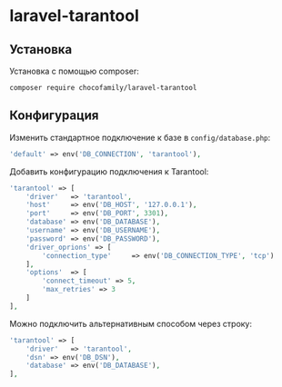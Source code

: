 # laravel-tarantool

Установка
------------

Установка с помощью composer:

```
composer require chocofamily/laravel-tarantool
```

Конфигурация
-------------

Изменить стандартное подключение к базе в `config/database.php`:

```php
'default' => env('DB_CONNECTION', 'tarantool'),
```

Добавить конфигурацию подключения к Tarantool:

```php
'tarantool' => [
    'driver'   => 'tarantool',
    'host'     => env('DB_HOST', '127.0.0.1'),
    'port'     => env('DB_PORT', 3301),
    'database' => env('DB_DATABASE'),
    'username' => env('DB_USERNAME'),
    'password' => env('DB_PASSWORD'),
    'driver_oprions' => [
        'connection_type'     => env('DB_CONNECTION_TYPE', 'tcp')
    ],
    'options'  => [
        'connect_timeout' => 5,
        'max_retries' => 3
    ]
],
```

Можно подключить альтернативным способом через строку:

```php
'tarantool' => [
    'driver'   => 'tarantool',
    'dsn' => env('DB_DSN'),
    'database' => env('DB_DATABASE'),
],
```